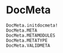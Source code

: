 # DocMeta

```@docs
DocMeta.initdocmeta!
DocMeta.META
DocMeta.METAMODULES
DocMeta.METATYPE
DocMeta.VALIDMETA
```